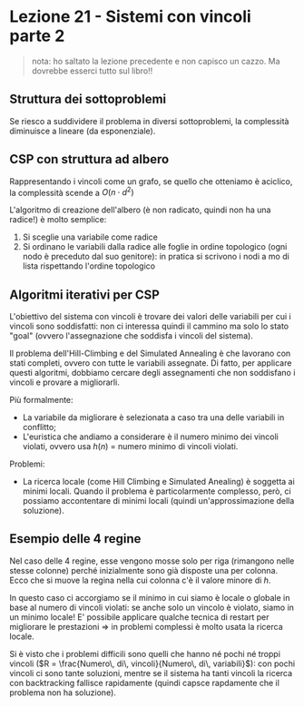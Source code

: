 # Lezione 21 - Sistemi con vincoli parte 2

> nota: ho saltato la lezione precedente e non capisco un cazzo. Ma dovrebbe esserci tutto sul libro!!

## Struttura dei sottoproblemi

Se riesco a suddividere il problema in diversi sottoproblemi, la complessità diminuisce a lineare (da esponenziale).

## CSP con struttura ad albero

Rappresentando i vincoli come un grafo, se quello che otteniamo è aciclico, la complessità scende a $O(n\cdot d^2)$

L'algoritmo di creazione dell'albero (è non radicato, quindi non ha una radice!) è molto semplice:

1. Si sceglie una variabile come radice
2. Si ordinano le variabili dalla radice alle foglie in ordine topologico (ogni nodo è preceduto dal suo genitore): in pratica si scrivono i nodi a mo di lista rispettando l'ordine topologico

## Algoritmi iterativi per CSP

L'obiettivo del sistema con vincoli è trovare dei valori delle variabili per cui i vincoli sono soddisfatti: non ci interessa quindi il cammino ma solo lo stato "goal" (ovvero l'assegnazione che soddisfa i vincoli del sistema).

Il problema dell'Hill-Climbing e del Simulated Annealing è che lavorano con stati completi, ovvero con tutte le variabili assegnate. Di fatto, per applicare questi algoritmi, dobbiamo cercare degli assegnamenti che non soddisfano i vincoli e provare a migliorarli.

Più formalmente:

- La variabile da migliorare è selezionata a caso tra una delle variabili in conflitto;
- L'euristica che andiamo a considerare è il numero minimo dei vincoli violati, ovvero usa $h(n)$ = numero minimo di vincoli violati.

Problemi:

- La ricerca locale (come Hill Climbing e Simulated Anealing) è soggetta ai minimi locali. Quando il problema è particolarmente complesso, però, ci possiamo accontentare di minimi locali (quindi un'approssimazione della soluzione).

## Esempio delle 4 regine

Nel caso delle 4 regine, esse vengono mosse solo per riga (rimangono nelle stesse colonne) perché inizialmente sono già disposte una per colonna. Ecco che si muove la regina nella cui colonna c'è il valore minore di $h$.

In questo caso ci accorgiamo se il minimo in cui siamo è locale o globale in base al numero di vincoli violati: se anche solo un vincolo è violato, siamo in un minimo locale! E' possibile applicare qualche tecnica di restart per migliorare le prestazioni => in problemi complessi è molto usata la ricerca locale.

Si è visto che i problemi difficili sono quelli che hanno né pochi né troppi vincoli ($R = \frac{Numero\, di\, vincoli}{Numero\, di\, variabili}$): con pochi vincoli ci sono tante soluzioni, mentre se il sistema ha tanti vincoli la ricerca con backtracking fallisce rapidamente (quindi capsce rapdamente che il problema non ha soluzione).

